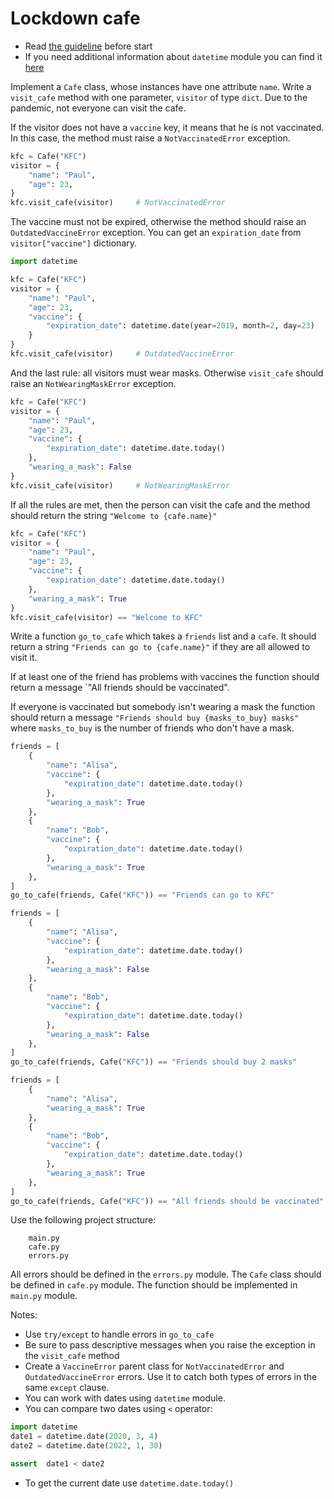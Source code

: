 # Lockdown cafe

- Read [the guideline](https://github.com/mate-academy/py-task-guideline/blob/main/README.md) before start
- If you need additional information about `datetime` module you can find it [here](https://www.geeksforgeeks.org/python-datetime-module/) 

Implement a `Cafe` class, whose instances have one attribute `name`.
Write a `visit_cafe` method with one parameter, `visitor` of type `dict`.
Due to the pandemic, not everyone can visit the cafe.

If the visitor does not have a `vaccine` key, it means that he is not vaccinated. 
In this case, the method must raise a `NotVaccinatedError` exception.
```python
kfc = Cafe("KFC")
visitor = {
    "name": "Paul",
    "age": 23,
}
kfc.visit_cafe(visitor)     # NotVaccinatedError
```


The vaccine must not be expired, otherwise the method should raise an `OutdatedVaccineError` exception.
You can get an `expiration_date` from `visitor["vaccine"]` dictionary.
```python
import datetime

kfc = Cafe("KFC")
visitor = {
    "name": "Paul",
    "age": 23,
    "vaccine": {
        "expiration_date": datetime.date(year=2019, month=2, day=23)
    }
}
kfc.visit_cafe(visitor)     # OutdatedVaccineError
```

And the last rule: all visitors must wear masks. Otherwise `visit_cafe` 
should raise an `NotWearingMaskError` exception.
```python
kfc = Cafe("KFC")
visitor = {
    "name": "Paul",
    "age": 23,
    "vaccine": {
        "expiration_date": datetime.date.today()
    },
    "wearing_a_mask": False
}
kfc.visit_cafe(visitor)     # NotWearingMaskError
```

If all the rules are met, then the person can visit the cafe and 
the method should return the string `"Welcome to {cafe.name}"`

```python
kfc = Cafe("KFC")
visitor = {
    "name": "Paul",
    "age": 23,
    "vaccine": {
        "expiration_date": datetime.date.today()
    },
    "wearing_a_mask": True
}
kfc.visit_cafe(visitor) == "Welcome to KFC"
```

Write a function `go_to_cafe` which takes a `friends` list and a `cafe`.
It should return a string `"Friends can go to {cafe.name}"` if they are all allowed to visit it.

If at least one of the friend has problems with vaccines the function should return a message `"All friends should be vaccinated".

If everyone is vaccinated but somebody isn't wearing a mask
the function should return a message `"Friends should buy {masks_to_buy} masks"` where `masks_to_buy` is the number of 
friends who don't have a mask.

```python
friends = [
    {
        "name": "Alisa",
        "vaccine": {
            "expiration_date": datetime.date.today()
        },
        "wearing_a_mask": True
    },
    {
        "name": "Bob",
        "vaccine": {
            "expiration_date": datetime.date.today()
        },
        "wearing_a_mask": True
    },
]
go_to_cafe(friends, Cafe("KFC")) == "Friends can go to KFC"
```

```python
friends = [
    {
        "name": "Alisa",
        "vaccine": {
            "expiration_date": datetime.date.today()
        },
        "wearing_a_mask": False
    },
    {
        "name": "Bob",
        "vaccine": {
            "expiration_date": datetime.date.today()
        },
        "wearing_a_mask": False
    },
]
go_to_cafe(friends, Cafe("KFC")) == "Friends should buy 2 masks"
```

```python
friends = [
    {
        "name": "Alisa",
        "wearing_a_mask": True
    },
    {
        "name": "Bob",
        "vaccine": {
            "expiration_date": datetime.date.today()
        },
        "wearing_a_mask": True
    },
]
go_to_cafe(friends, Cafe("KFC")) == "All friends should be vaccinated"
```

Use the following project structure:

```app/
    main.py
    cafe.py
    errors.py
```

All errors should be defined in the `errors.py` module.
The `Cafe` class should be defined in `cafe.py` module.
The function should be implemented in `main.py` module.


Notes:
* Use `try/except` to handle errors in `go_to_cafe`
* Be sure to pass descriptive messages when you raise the exception in the `visit_cafe` method
* Create a `VaccineError` parent class for `NotVaccinatedError` and `OutdatedVaccineError` errors.
Use it to catch both types of errors in the same `except` clause.
* You can work with dates using `datetime` module.
* You can compare two dates using `<` operator:
```python
import datetime
date1 = datetime.date(2020, 3, 4)
date2 = datetime.date(2022, 1, 30)

assert  date1 < date2
```
* To get the current date use `datetime.date.today()`

